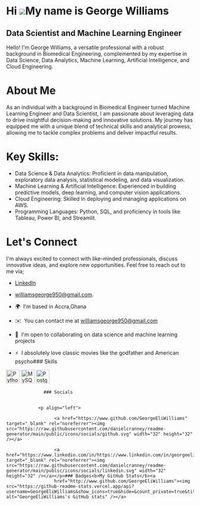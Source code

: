 Hi ![](https://user-images.githubusercontent.com/18350557/176309783-0785949b-9127-417c-8b55-ab5a4333674e.gif)My name is George Williams
=======================================================================================================================================

Data Scientist and Machine Learning Engineer
--------------------------
Hello! I'm George Williams, a versatile professional with a robust background in Biomedical Engineering, complemented by my expertise in Data Science, Data Analytics, Machine Learning, Artificial Intelligence, and Cloud Engineering.

# About Me
As an individual with a background in Biomedical Engineer turned Machine Learning Engineer and Data Scientist, I am passionate about leveraging data to drive insightful decision-making and innovative solutions. My journey has equipped me with a unique blend of technical skills and analytical prowess, allowing me to tackle complex problems and deliver impactful results.

# Key Skills:
* Data Science & Data Analytics: Proficient in data manipulation, exploratory data analysis, statistical modeling, and data visualization.
* Machine Learning & Artificial Intelligence: Experienced in building predictive models, deep learning, and computer vision applications.
* Cloud Engineering: Skilled in deploying and managing applications on AWS.
* Programming Languages: Python, SQL, and proficiency in tools like Tableau, Power BI, and Streamlit.

# Let's Connect
I'm always excited to connect with like-minded professionals, discuss innovative ideas, and explore new opportunities. Feel free to reach out to me via;
* [LinkedIn](https://www.linkedin.com/in/george-williams-2709401b4/)
* williamsgeorge950@gmail.com.

*   🌍  I'm based in Accra,Ghana
*   ✉️  You can contact me at [williamsgeorge950@gmail.com](mailto:williamsgeorge950@gmail.com)
*   🤝  I'm open to collaborating on data science and machine learning projects
*   ⚡  I absolutely love classic movies like the godfather and American psycho### Skills 
<p align="left">
<a href="https://www.python.org/" target="_blank" rel="noreferrer"><img src="https://raw.githubusercontent.com/danielcranney/readme-generator/main/public/icons/skills/python-colored.svg" width="36" height="36" alt="Python" /></a>
<a href="https://www.mysql.com/" target="_blank" rel="noreferrer"><img src="https://raw.githubusercontent.com/danielcranney/readme-generator/main/public/icons/skills/mysql-colored.svg" width="36" height="36" alt="MySQL" /></a>
<a href="https://www.postgresql.org/" target="_blank" rel="noreferrer"><img src="https://raw.githubusercontent.com/danielcranney/readme-generator/main/public/icons/skills/postgresql-colored.svg" width="36" height="36" alt="PostgreSQL" /></a>
</p>
                    
                  ### Socials
                  
                  
                <p align="left">
                          
                      <a href="https://www.github.com/GeorgeEliWilliams" target="_blank" rel="noreferrer"><img src="https://raw.githubusercontent.com/danielcranney/readme-generator/main/public/icons/socials/github.svg" width="32" height="32" /></a>
                          
                      <a href="https://www.linkedin.com/in/https://www.linkedin.com/in/georgeeliwilliams/" target="_blank" rel="noreferrer"><img src="https://raw.githubusercontent.com/danielcranney/readme-generator/main/public/icons/socials/linkedin.svg" width="32" height="32" /></a></p>### Badges<b>My GitHub Stats</b><a
                      href="http://www.github.com/GeorgeEliWilliams"><img src="https://github-readme-stats.vercel.app/api?username=GeorgeEliWilliams&show_icons=true&hide=&count_private=true&title_color=0891b2&text_color=ffffff&icon_color=0891b2&bg_color=1c1917&hide_border=true&show_icons=true" alt="GeorgeEliWilliams's GitHub stats" /></a>
